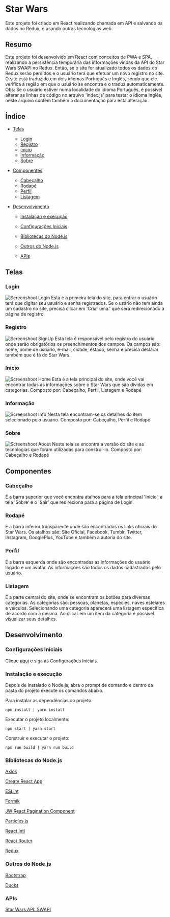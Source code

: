 # Star Wars

Este projeto foi criado em React realizando chamada em API e salvando os dados no Redux, e usando outras tecnologias web.

## Resumo

Este projeto foi desenvolvido em React com conceitos de PWA e SPA, realizando a persistência temporária das informações vindas da API do Star Wars SWAPI no Redux.
Então, se o site for atualizado todos os dados do Redux serão perdidos e o usuário terá que efetuar um novo registro no site.
O site está traduzido em dois idiomas Português e Inglês, sendo que ele verifica a região em que o usuário se encontra e o traduz automaticamente.
Obs: Se o usuário estiver numa localidade do idioma Português, é possível alterar as linhas de código no arquivo 'index.js' para testar o idioma Inglês, neste arquivo contém também a documentação para esta alteração.

## Índice

- [Telas](#telas)

  - [Login](#login)
  - [Registro](#registro)
  - [Início](#inicio)
  - [Informação](#informacao)
  - [Sobre](#sobre)

- [Componentes](#componentes)

  - [Cabeçalho](#cabeçalho)
  - [Rodapé](#rodapé)
  - [Perfil](#perfil)
  - [Listagem](#listagem)

- [Desenvolvimento](#desenvolvimento)

  - [Instalação e execução](#instalação-e-execução)

  - [Configurações Iniciais](#configurações-iniciais)

  - [Bibliotecas do Node.js](#bibliotecas-do-nodejs)

  - [Outros do Node.js](#outros-do-nodejs)

  - [APIs](#apis)

## Telas

### Login

![Screenshoot Login](https://github.com/osvaldokalvaitir/starwars/blob/master/screenshots/Login.png)
Esta é a primeira tela do site, para entrar o usuário terá que digitar seu usuário e senha registrados.
Se o usário não tem ainda um cadastro no site, precisa clicar em 'Criar uma.' que será redirecionado a página de registro.

### Registro

![Screenshoot SignUp](https://github.com/osvaldokalvaitir/starwars/blob/master/screenshots/SignUp.png)
Esta tela é responsável pelo registro do usuário onde serão obrigatórios os preenchimentos dos campos.
Os campos são: nome, nome de usuário, e-mail, cidade, estado, senha e precisa declarar também que é fã do Star Wars.

### Início

![Screenshoot Home](https://github.com/osvaldokalvaitir/starwars/blob/master/screenshots/Home.png)
Esta é a tela principal do site, onde você vai encontrar todas as informações sobre o Star Wars que são dividas em categorias.
Composto por: Cabeçalho, Perfil, Listagem e Rodapé

### Informação

![Screenshoot Info](https://github.com/osvaldokalvaitir/starwars/blob/master/screenshots/Info.png)
Nesta tela encontram-se os detalhes do item selecionado pelo usuário.
Composto por: Cabeçalho, Perfil e Rodapé

### Sobre

![Screenshoot About](https://github.com/osvaldokalvaitir/starwars/blob/master/screenshots/About.png)
Nesta tela se encontra a versão do site e as tecnologias que foram utilizadas para construí-lo.
Composto por: Cabeçalho e Rodapé

## Componentes

### Cabeçalho

É a barra superior que você encontra atalhos para a tela principal 'Início', a tela 'Sobre' e o 'Sair' que redireciona para a página de Login.

### Rodapé

É a barra inferior transparente onde são encontrados os links oficiais do Star Wars.
Os atalhos são: Site Oficial, Facebook, Tumblr, Twitter, Instagram, GooglePlus, YouTube e também a autoria do site.

### Perfil

É a barra esquerda onde são encontradas as informações do usuário logado e um avatar.
As informações são todos os dados cadastrados pelo usuário.

### Listagem

É a parte central do site, onde se encontram os botões para diversas categorias.
As categorias são: pessoas, planetas, espécies, naves estelares e veículos.
Selecionando uma categoria aparecerá uma listagem específica de acordo com a mesma.
Ao clicar em um item da categoria é possível visualizar seus detalhes.

## Desenvolvimento

### Configurações Iniciais

Clique [aqui](https://github.com/osvaldokalvaitir/projects-settings) e siga as Configurações Iniciais.

### Instalação e execução

Depois de instalado o Node.js, abra o prompt de comando e dentro da pasta do projeto execute os comandos abaixo.

Para instalar as dependências do projeto:

```
npm install | yarn install
```

Executar o projeto localmente:

```
npm start | yarn start
```

Construir e executar o projeto:

```
npm run build | yarn run build
```

### Bibliotecas do Node.js

[Axios](https://github.com/osvaldokalvaitir/projects-settings/blob/master/nodejs/libs/axios.md)

[Create React App](https://github.com/osvaldokalvaitir/projects-settings/blob/master/nodejs/libs/create-react-app.md)

[ESLint](https://github.com/osvaldokalvaitir/projects-settings/blob/master/nodejs/libs/eslint.md)

[Formik](https://github.com/osvaldokalvaitir/projects-settings/blob/master/nodejs/libs/formik.md)

[JW React Pagination Component](https://github.com/osvaldokalvaitir/projects-settings/blob/master/nodejs/libs/jw-react-pagination-component.md)

[Particles.js](https://github.com/osvaldokalvaitir/projects-settings/blob/master/nodejs/libs/particlesjs.md)

[React Intl](https://github.com/osvaldokalvaitir/projects-settings/blob/master/nodejs/libs/react-intl.md)

[React Router](https://github.com/osvaldokalvaitir/projects-settings/blob/master/nodejs/libs/react-router.md)

[Redux](https://github.com/osvaldokalvaitir/projects-settings/blob/master/nodejs/libs/redux.md)

### Outros do Node.js

[Bootstrap](https://github.com/osvaldokalvaitir/projects-settings/blob/master/nodejs/bootstrap.md)

[Ducks](https://github.com/osvaldokalvaitir/projects-settings/blob/master/nodejs/ducks.md)

### APIs

[Star Wars API: SWAPI](https://swapi.co/documentation#start)
